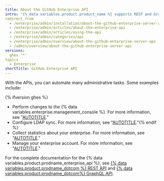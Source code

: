 ```yaml
---
title: About the GitHub Enterprise API
intro: '{% data variables.product.product_name %} supports REST and GraphQL APIs.'
redirect_from
  - /enterprise/admin/installation/about-the-github-enterprise-server-api
  - /enterprise/admin/articles/about-the-enterprise-api
  - /enterprise/admin/articles/using-the-api
  - /enterprise/admin/categories/api
  - /enterprise/admin/overview/about-the-github-enterprise-server-api
  - /admin/overview/about-the-github-enterprise-server-api
versions:
  ghes '*'
topics
  - Enterprise
shortTitle: GitHub Enterprise API
---
```


With the APIs, you can automate many administrative tasks. Some examples include:

{% ifversion ghes %}
- Perform changes to the {% data variables.enterprise.management_console %}. For more information, see "[AUTOTITLE](/rest/enterprise-admin/management-console)."
- Configure LDAP sync. For more information, see "[AUTOTITLE](/rest/enterprise-admin/ldap)."{% endif %}
- Collect statistics about your enterprise. For more information, see "[AUTOTITLE](/rest/enterprise-admin/admin-stats)."
- Manage your enterprise account. For more information, see "[AUTOTITLE](/graphql/guides/managing-enterprise-accounts)."

For the complete documentation for the {% data variables.product.prodname_enterprise_api %}, see [{% data variables.product.prodname_dotcom %} REST API](/rest) and [{% data variables.product.prodname_dotcom%} GraphQL API](/graphql).
